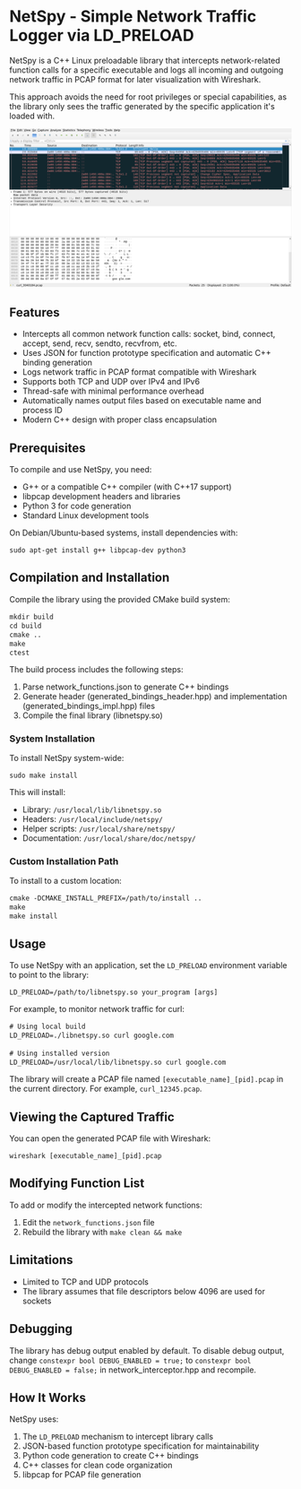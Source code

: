 # NetSpy - Simple Network Traffic Logger via LD_PRELOAD

NetSpy is a C++ Linux preloadable library that intercepts network-related function calls for a specific executable and logs all incoming and outgoing network traffic in PCAP format for later visualization with Wireshark.

This approach avoids the need for root privileges or special capabilities, as the library only sees the traffic generated by the specific application it's loaded with.

![](screenshot.png)

## Features

- Intercepts all common network function calls: socket, bind, connect, accept, send, recv, sendto, recvfrom, etc.
- Uses JSON for function prototype specification and automatic C++ binding generation
- Logs network traffic in PCAP format compatible with Wireshark
- Supports both TCP and UDP over IPv4 and IPv6
- Thread-safe with minimal performance overhead
- Automatically names output files based on executable name and process ID
- Modern C++ design with proper class encapsulation

## Prerequisites

To compile and use NetSpy, you need:

- G++ or a compatible C++ compiler (with C++17 support)
- libpcap development headers and libraries
- Python 3 for code generation
- Standard Linux development tools

On Debian/Ubuntu-based systems, install dependencies with:

```
sudo apt-get install g++ libpcap-dev python3
```

## Compilation and Installation

Compile the library using the provided CMake build system:

```
mkdir build
cd build
cmake ..
make
ctest
```

The build process includes the following steps:
1. Parse network_functions.json to generate C++ bindings
2. Generate header (generated_bindings_header.hpp) and implementation (generated_bindings_impl.hpp) files
3. Compile the final library (libnetspy.so)

### System Installation

To install NetSpy system-wide:

```
sudo make install
```

This will install:
- Library: `/usr/local/lib/libnetspy.so`
- Headers: `/usr/local/include/netspy/`
- Helper scripts: `/usr/local/share/netspy/`
- Documentation: `/usr/local/share/doc/netspy/`

### Custom Installation Path

To install to a custom location:

```
cmake -DCMAKE_INSTALL_PREFIX=/path/to/install ..
make
make install
```

## Usage

To use NetSpy with an application, set the `LD_PRELOAD` environment variable to point to the library:

```
LD_PRELOAD=/path/to/libnetspy.so your_program [args]
```

For example, to monitor network traffic for curl:

```
# Using local build
LD_PRELOAD=./libnetspy.so curl google.com

# Using installed version
LD_PRELOAD=/usr/local/lib/libnetspy.so curl google.com
```

The library will create a PCAP file named `[executable_name]_[pid].pcap` in the current directory. For example, `curl_12345.pcap`.

## Viewing the Captured Traffic

You can open the generated PCAP file with Wireshark:

```
wireshark [executable_name]_[pid].pcap
```

## Modifying Function List

To add or modify the intercepted network functions:

1. Edit the `network_functions.json` file
2. Rebuild the library with `make clean && make`

## Limitations

- Limited to TCP and UDP protocols
- The library assumes that file descriptors below 4096 are used for sockets

## Debugging

The library has debug output enabled by default. To disable debug output, change `constexpr bool DEBUG_ENABLED = true;` to `constexpr bool DEBUG_ENABLED = false;` in network_interceptor.hpp and recompile.

## How It Works

NetSpy uses:

1. The `LD_PRELOAD` mechanism to intercept library calls
2. JSON-based function prototype specification for maintainability
3. Python code generation to create C++ bindings
4. C++ classes for clean code organization
5. libpcap for PCAP file generation
